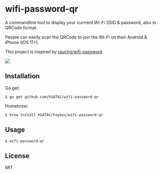 # wifi-password-qr

A commandline tool to display your currrent Wi-Fi SSID & password, also in QRCode format.

People can easily scan the QRCode to join the Wi-Fi on their Android & iPhone (iOS 11+).

This project is inspired by [rauchg/wifi-password](https://github.com/rauchg/wifi-password)

![](https://ash.cat/y2vo00+)

## Installation

Go get:
```shell
$ go get github.com/hSATAC/wifi-password-qr
```

Homebrew:
```shell
$ brew install hSATAC/toybox/wifi-password-qr
```

## Usage

```shell
$ wifi-password-qr
```

## License

MIT
